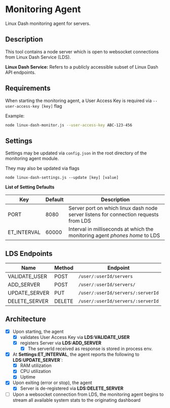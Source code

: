 # Monitoring Agent

Linux Dash monitoring agent for servers.

## Description

This tool contains a node server which is open to websocket connections from Linux Dash Service (LDS). 

**Linux Dash Service:** Refers to a publicly accessible subset of Linux Dash API endpoints.

## Requirements

When starting the monitoring agent, a User Access Key is required via ```--user-access-key [key]``` flag

Example:

```sh
node linux-dash-monitor.js --user-access-key ABC-123-456
```

## Settings

Settings may be updated via ```config.json``` in the root directory of the monitoring agent module.

They may also be updated via flags

```
node linux-dash-settings.js --update [key] [value]
```

**List of Setting Defaults**

Key | Default | Description
------------ | ------------- | -------------
PORT | 8080 | Server port on which linux dash node server listens for connection requests from LDS
ET_INTERVAL | 60000 | Interval in milliseconds at which the monitoring agent *phones home* to LDS


## LDS Endpoints

Name | Method | Endpoint
------------ | ------------- | -------------
VALIDATE_USER | POST | ```/user/:userId/servers```
ADD_SERVER | POST | ```/user/:userId/servers/```
UPDATE_SERVER | PUT | ```/user/:userId/servers/:serverId```
DELETE_SERVER | DELETE | ```/user/:userId/servers/:serverId```


## Architecture

- [x] Upon starting, the agent
	- [x] validates User Access Key via **LDS:VALIDATE_USER**
	- [x] registers Server via **LDS:ADD_SERVER**
		- [x] The serverId received as response is stored in process env.	
- [x] At **Settings:ET_INTERVAL**, the agent reports the following to **LDS:UPDATE_SERVER**`:
	- [x] RAM utilization
	- [x] CPU utilization
	- [x] Uptime
- [x] Upon exiting (error or stop), the agent
	- [x] Server is de-registered via **LDS:DELETE_SERVER**
- [ ] Upon a websocket connection from LDS, the monitoring agent begins to stream all available system stats to the originating dashboard